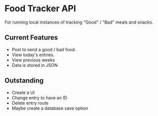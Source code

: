 # Food Tracker API

For running local instances of tracking "Good" / "Bad" meals and snacks.


## Current Features
- Post to send a good / bad food. 
- View today's entries. 
- View previous weeks
- Data is stored in JSON


## Outstanding
- Create a UI
- Change entry to have an ID 
- Delete entry route
- Maybe create a database save option